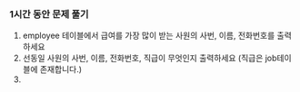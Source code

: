 ### 1시간 동안 문제 풀기

1. employee 테이블에서 급여를 가장 많이 받는 사원의 사번, 이름,  전화번호를 출력하세요
2. 선동일 사원의 사번, 이름,  전화번호, 직급이 무엇인지 출력하세요 (직급은 job테이블에 존재합니다.)
3. 